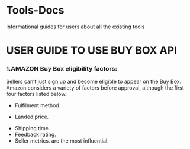# Tools-Docs
Informational guides for users about all the existing tools
# USER GUIDE TO USE BUY BOX API 
### 1.AMAZON Buy Box eligibility factors:
Sellers can’t just sign up and become eligible to appear on the Buy Box. Amazon considers a variety of factors before approval, although the first four factors listed below.
-	Fulfilment method.
+ Landed price.
* Shipping time.
* Feedback rating.
* Seller metrics.
are the most influential. 
